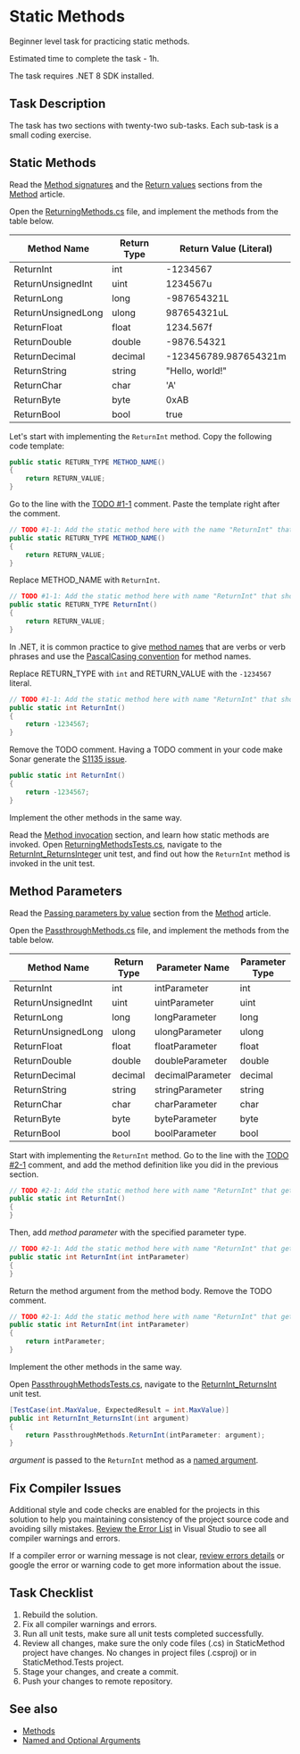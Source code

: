 # Static Methods

Beginner level task for practicing static methods.

Estimated time to complete the task - 1h.

The task requires .NET 8 SDK installed.


## Task Description

The task has two sections with twenty-two sub-tasks. Each sub-task is a small coding exercise.


## Static Methods

Read the [Method signatures](https://docs.microsoft.com/en-us/dotnet/csharp/methods#method-signatures) and the [Return values](https://docs.microsoft.com/en-us/dotnet/csharp/methods#return-values) sections from the [Method](https://docs.microsoft.com/en-us/dotnet/csharp/methods) article.

Open the [ReturningMethods.cs](StaticMethods/ReturningMethods.cs) file, and implement the methods from the table below.

| Method Name        | Return Type | Return Value (Literal) |
|--------------------|-------------|------------------------|
| ReturnInt          | int         | -1234567               |
| ReturnUnsignedInt  | uint        | 1234567u               |
| ReturnLong         | long        | -987654321L            |
| ReturnUnsignedLong | ulong       | 987654321uL            |
| ReturnFloat        | float       | 1234.567f              |
| ReturnDouble       | double      | -9876.54321            |
| ReturnDecimal      | decimal     | -123456789.987654321m  |
| ReturnString       | string      | "Hello, world!"        |
| ReturnChar         | char        | 'A'                    |
| ReturnByte         | byte        | 0xAB                   |
| ReturnBool         | bool        | true                   |

Let's start with implementing the `ReturnInt` method. Copy the following code template:

```cs
public static RETURN_TYPE METHOD_NAME()
{
    return RETURN_VALUE;
}
```

Go to the line with the [TODO #1-1](StaticMethods/ReturningMethods.cs#L5) comment. Paste the template right after the comment.

```cs
// TODO #1-1: Add the static method here with the name "ReturnInt" that should return -1234567 literal (int return type).
public static RETURN_TYPE METHOD_NAME()
{
    return RETURN_VALUE;
}
```

Replace METHOD_NAME with `ReturnInt`.

```cs
// TODO #1-1: Add the static method here with name "ReturnInt" that should return -1234567 literal (int return type).
public static RETURN_TYPE ReturnInt()
{
    return RETURN_VALUE;
}
```

In .NET, it is common practice to give [method names](https://learn.microsoft.com/en-us/dotnet/standard/design-guidelines/names-of-type-members#names-of-methods) that are verbs or verb phrases and use the [PascalCasing convention](https://learn.microsoft.com/en-us/dotnet/standard/design-guidelines/capitalization-conventions#capitalization-rules-for-identifiers) for method names.

Replace RETURN_TYPE with `int` and RETURN_VALUE with the `-1234567` literal.

```cs
// TODO #1-1: Add the static method here with name "ReturnInt" that should return -1234567 literal (int return type).
public static int ReturnInt()
{
    return -1234567;
}
```

Remove the TODO comment. Having a TODO comment in your code make Sonar generate the [S1135 issue](https://rules.sonarsource.com/csharp/RSPEC-1135).

```cs
public static int ReturnInt()
{
    return -1234567;
}
```

Implement the other methods in the same way.

Read the [Method invocation](https://docs.microsoft.com/en-us/dotnet/csharp/methods#method-invocation) section, and learn how static methods are invoked. Open [ReturningMethodsTests.cs](StaticMethods.Tests/ReturningMethodsTests.cs), navigate to the [ReturnInt_ReturnsInteger](StaticMethods.Tests/ReturningMethodsTests.cs#L10) unit test, and find out how the `ReturnInt` method is invoked in the unit test.


## Method Parameters

Read the [Passing parameters by value](https://docs.microsoft.com/en-us/dotnet/csharp/methods#passing-parameters-by-value) section from the [Method](https://docs.microsoft.com/en-us/dotnet/csharp/methods) article.

Open the [PassthroughMethods.cs](StaticMethods/PassthroughMethods.cs) file, and implement the methods from the table below.

| Method Name        | Return Type | Parameter Name   | Parameter Type  |
|--------------------|-------------|------------------|-----------------|
| ReturnInt          | int         | intParameter     | int             |
| ReturnUnsignedInt  | uint        | uintParameter    | uint            |
| ReturnLong         | long        | longParameter    | long            |
| ReturnUnsignedLong | ulong       | ulongParameter   | ulong           |
| ReturnFloat        | float       | floatParameter   | float           |
| ReturnDouble       | double      | doubleParameter  | double          |
| ReturnDecimal      | decimal     | decimalParameter | decimal         |
| ReturnString       | string      | stringParameter  | string          |
| ReturnChar         | char        | charParameter    | char            |
| ReturnByte         | byte        | byteParameter    | byte            |
| ReturnBool         | bool        | boolParameter    | bool            |

Start with implementing the `ReturnInt` method. Go to the line with the [TODO #2-1](StaticMethods/PassthroughMethods.cs#L5) comment, and add the method definition like you did in the previous section.

```cs
// TODO #2-1: Add the static method here with name "ReturnInt" that gets "intParameter" parameter ("int" type) and returns it.
public static int ReturnInt()
{
}
```

Then, add *method parameter* with the specified parameter type.

```cs
// TODO #2-1: Add the static method here with name "ReturnInt" that gets "intParameter" parameter ("int" type) and returns it.
public static int ReturnInt(int intParameter)
{
}
```

Return the method argument from the method body. Remove the TODO comment.

```cs
// TODO #2-1: Add the static method here with name "ReturnInt" that gets "intParameter" parameter ("int" type) and returns it.
public static int ReturnInt(int intParameter)
{
    return intParameter;
}
```

Implement the other methods in the same way.

Open [PassthroughMethodsTests.cs](StaticMethods.Tests/PassthroughMethodsTests.cs), navigate to the [ReturnInt_ReturnsInt](StaticMethods.Tests/PassthroughMethodsTests.cs#L12) unit test.

```cs
[TestCase(int.MaxValue, ExpectedResult = int.MaxValue)]
public int ReturnInt_ReturnsInt(int argument)
{
    return PassthroughMethods.ReturnInt(intParameter: argument);
}
```

*argument* is passed to the `ReturnInt` method as a [named argument](https://docs.microsoft.com/en-us/dotnet/csharp/programming-guide/classes-and-structs/named-and-optional-arguments#named-arguments).


## Fix Compiler Issues

Additional style and code checks are enabled for the projects in this solution to help you maintaining consistency of the project source code and avoiding silly mistakes. [Review the Error List](https://docs.microsoft.com/en-us/visualstudio/ide/find-and-fix-code-errors#review-the-error-list) in Visual Studio to see all compiler warnings and errors.

If a compiler error or warning message is not clear, [review errors details](https://docs.microsoft.com/en-us/visualstudio/ide/find-and-fix-code-errors#review-errors-in-detail) or google the error or warning code to get more information about the issue.


## Task Checklist

1. Rebuild the solution.
1. Fix all compiler warnings and errors.
1. Run all unit tests, make sure all unit tests completed successfully.
1. Review all changes, make sure the only code files (.cs) in StaticMethod project have changes. No changes in project files (.csproj) or in StaticMethod.Tests project.
1. Stage your changes, and create a commit.
1. Push your changes to remote repository.


## See also

* [Methods](https://docs.microsoft.com/en-us/dotnet/csharp/methods)
* [Named and Optional Arguments](https://docs.microsoft.com/en-us/dotnet/csharp/programming-guide/classes-and-structs/named-and-optional-arguments)
